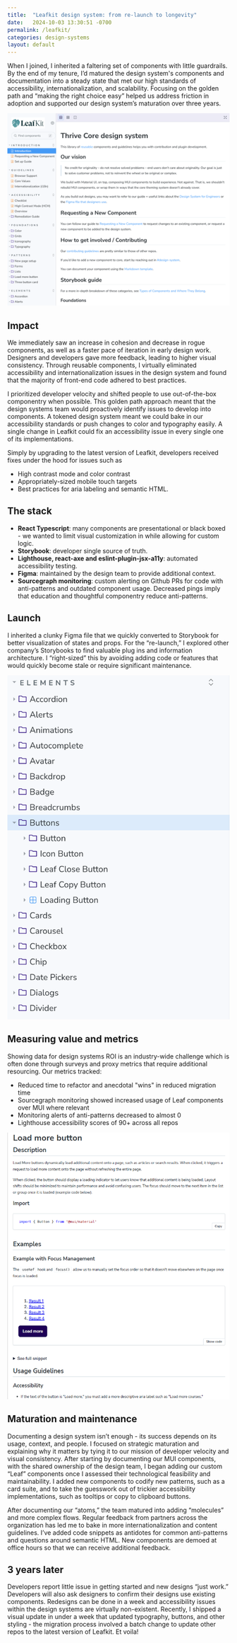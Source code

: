 ```yaml
---
title:  "Leafkit design system: from re-launch to longevity"
date:   2024-10-03 13:30:51 -0700
permalink: /leafkit/
categories: design-systems
layout: default
---
```

When I joined, I inherited a faltering set of components with little guardrails. By the end of my tenure, I’d matured the design system's components and documentation into a steady state that met our high standards of accessibility, internationalization, and scalability. Focusing on the golden path and “making the right choice easy” helped us address friction in adoption and supported our design system’s maturation over three years.

<img class="caseStudyImage" src="../assets/img/landingpage.png" alt=""/>

## Impact
We immediately saw an increase in cohesion and decrease in rogue components, as well as a faster pace of iteration in early design work. Designers and developers gave more feedback, leading to higher visual consistency. Through reusable components, I virtually eliminated accessibility and internationalization issues in the design system and found that the majority of front-end code adhered to best practices. 

I prioritized developer velocity and shifted people to use out-of-the-box componentry when possible. This golden path approach meant that the design systems team would proactively identify issues to develop into components. A tokened design system meant we could bake in our accessibility standards or push changes to color and typography easily. A single change in Leafkit could fix an accessibility issue in every single one of its implementations.

Simply by upgrading to the latest version of Leafkit, developers received fixes under the hood for issues such as
- High contrast mode and color contrast
- Appropriately-sized mobile touch targets
- Best practices for aria labeling and semantic HTML.

## The stack
- **React Typescript**: many components are presentational or black boxed - we wanted to limit visual customization in while allowing for custom logic. 
- **Storybook**: developer single source of truth.
- **Lighthouse, react-axe and eslint-plugin-jsx-a11y**: automated accessibility testing.
- **Figma**: maintained by the design team to provide additional context.
- **Sourcegraph monitoring**: custom alerting on Github PRs for code with anti-patterns and outdated component usage. Decreased pings imply that education and thoughtful componentry reduce anti-patterns.

## Launch
I inherited a clunky Figma file that we quickly converted to Storybook for better visualization of states and props. For the “re-launch,” I explored other company’s Storybooks to find valuable plug ins and information architecture. I “right-sized” this by avoiding adding code or features that would quickly become stale or require significant maintenance.

<img class="caseStudyImage" src="../assets/img/elements.png" alt="Screenshot of information architecture in Storybook"/>

## Measuring value and metrics
Showing data for design systems ROI is an industry-wide challenge which is often done through surveys and proxy metrics that require additional resourcing. Our metrics tracked:
- Reduced time to refactor and anecdotal "wins" in reduced migration time
- Sourcegraph monitoring showed increased usage of Leaf components over MUI where relevant
- Monitoring alerts of anti-patterns decreased to almost 0
- Lighthouse accessibility scores of 90+ across all repos

<img class="caseStudyImage" src="../assets/img/load-more-button.png" alt="Storybook screenshot of a load more button pattern"/>

## Maturation and maintenance
Documenting a design system isn’t enough - its success depends on its usage, context, and people. I focused on strategic maturation and explaining why it matters by tying it to our mission of developer velocity and visual consistency. After starting by documenting our MUI components, with the shared ownership of the design team, I began adding our custom “Leaf” components once I assessed their technological feasibility and maintainability. I added new components to codify new patterns, such as a card suite, and to take the guesswork out of trickier accessibility implementations, such as tooltips or copy to clipboard buttons. 

After documenting our “atoms,” the team matured into adding “molecules” and more complex flows. Regular feedback from partners across the organization has led me to bake in more internationalization and content guidelines. I’ve added code snippets as antidotes for common anti-patterns and questions around semantic HTML. New components are demoed at office hours so that we can receive additional feedback.

## 3 years later
Developers report little issue in getting started and new designs “just work.” Developers will also ask designers to confirm their designs use existing components. Redesigns can be done in a week and accessibility issues within the design systems are virtually non-existent. Recently, I shipped a visual update in under a week that updated typography, buttons, and other styling - the migration process involved a batch change to update other repos to the latest version of Leafkit. Et voila!